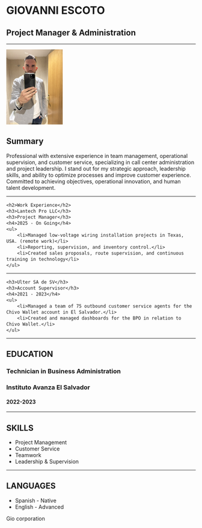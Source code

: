 <!DOCTYPE html>
<html lang="en"></html>

<head>
    <meta charset="UTF-8">
    <title> My Resume</title>
</head> 

<body>
    <h1>GIOVANNI ESCOTO</h1>
    <h2>Project Manager & Administration</h2>
<hr />
<img src="./Gio 23.JPEG" height="200" alt="Gio photo shoot"/>
    <h2>Summary</h2>
    <p>
        Professional with extensive experience in team management, operational supervision, and customer service, specializing in call center administration and project leadership. I stand out for my strategic approach, leadership skills, and ability to optimize processes and improve customer experience. Committed to achieving objectives, operational innovation, and human talent development.
    </p>
<hr />

    <h2>Work Experience</h2>
    <h3>Lantech Pro LLC</h3> 
    <h3>Project Manager</h3>
    <h4>2025 - On Going</h4>
    <ul>
        <li>Managed low-voltage wiring installation projects in Texas, USA. (remote work)</li>
        <li>Reporting, supervision, and inventory control.</li>
        <li>Created sales proposals, route supervision, and continuous training in technology</li>
    </ul>    
<hr />

    <h3>Ulter SA de SV</h3> 
    <h3>Account Supervisor</h3>
    <h4>2021 - 2023</h4>
    <ul>
        <li>Managed a team of 75 outbound customer service agents for the Chivo Wallet account in El Salvador.</li>
        <li>Created and managed dashboards for the BPO in relation to Chivo Wallet.</li> 
    </ul>

<hr />  
<h2>EDUCATION</h2>
<H3>Technician in Business Administration</H3>
<H3>Instituto Avanza El Salvador</3>
<h4>2022-2023</h4>

<hr />

<h2>SKILLS</h2>
<ul>
    <li>Project Management</li>
    <li>Customer Service</li>
    <li>Teamwork</li>
    <li>Leadership & Supervision</li>
</ul>

<hr />

<h2>LANGUAGES</h2>
<ul>
    <li>Spanish - Native</li>
    <li>English - Advanced</li>
</ul>


<footer>
    <p>Gio corporation</p>
</footer>

    
</body>
